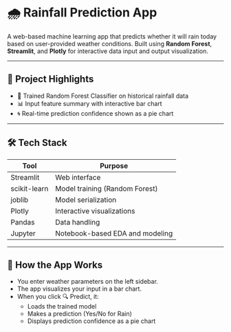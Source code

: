 # 🌧️ Rainfall Prediction App

A web-based machine learning app that predicts whether it will rain today based on user-provided weather conditions.
Built using **Random Forest**, **Streamlit**, and **Plotly** for interactive data input and output visualization.

---

## 📌 Project Highlights

- 🧠 Trained Random Forest Classifier on historical rainfall data
- 📊 Input feature summary with interactive bar chart
- 🌀 Real-time prediction confidence shown as a pie chart

---

## 🛠 Tech Stack

| Tool         | Purpose                           |
|--------------|------------------------------------|
| Streamlit    | Web interface                      |
| scikit-learn | Model training (Random Forest)     |
| joblib       | Model serialization                |
| Plotly       | Interactive visualizations         |
| Pandas       | Data handling                      |
| Jupyter      | Notebook-based EDA and modeling    |

---

## 🧠 How the App Works
- You enter weather parameters on the left sidebar.
- The app visualizes your input in a bar chart.
- When you click 🔍 Predict, it:
    - Loads the trained model
    - Makes a prediction (Yes/No for Rain)
    - Displays prediction confidence as a pie chart
